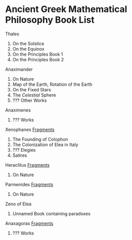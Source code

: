 # Ancient Greek Mathematical Philosophy Book List

Thales
1. On the Solstice
2. On the Equinox
3. On the Principles Book 1
4. On the Principles Book 2

Anaximander
1. On Nature
2. Map of the Earth, Rotation of the Earth 
3. On the Fixed Stars
4. The *Celestial* Sphere
5. ??? Other Works

Anaximenes
1. ??? Works

Xenophanes [Fragments](https://en.wikisource.org/wiki/Fragments_of_Xenophanes)
1. The Founding of Colophon
2. The Colonization of Elea in Italy
3. ??? Elegies
4. Satires

Heraclitus [Fragments](https://en.wikisource.org/wiki/Fragments_of_Heraclitus)
1. On Nature

Parmenides [Fragments](https://en.wikisource.org/wiki/Fragments_of_Parmenides)
1. On Nature

Zeno of Elea
1. Unnamed Book containing paradoxes

Anaxagoras [Fragments](https://en.wikisource.org/wiki/Fragments_of_Anaxagoras)
1. ??? Works
